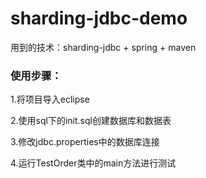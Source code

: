 # sharding-jdbc-demo
用到的技术：sharding-jdbc + spring + maven
### 使用步骤：
1.将项目导入eclipse

2.使用sql下的init.sql创建数据库和数据表

3.修改jdbc.properties中的数据库连接

4.运行TestOrder类中的main方法进行测试
